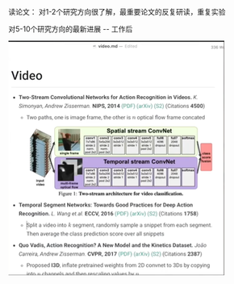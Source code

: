<!--
 * @Description: 
 * @Version: 2.0
 * @Autor: lxp
 * @Date: 2021-07-26 15:25:30
 * @LastEditors: lxp
 * @LastEditTime: 2021-07-26 15:28:05
-->
读论文：
对1-2个研究方向很了解，最重要论文的反复研读，重复实验

对5-10个研究方向的最新进展 -- 工作后

![论文参考](imgs/论文笔记参考.png)